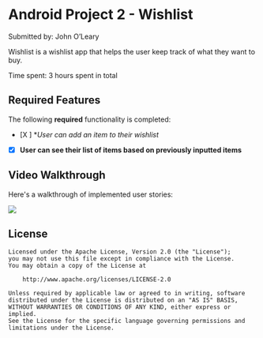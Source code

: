 # Android Project 2 - Wishlist

Submitted by: John O’Leary

Wishlist is a wishlist app that helps the user keep track of what they want to buy.

Time spent: 3 hours spent in total

## Required Features

The following **required** functionality is completed:

- [X ] **User can add an item to their wishlist*
- [X] **User can see their list of items based on previously inputted items**


## Video Walkthrough

Here's a walkthrough of implemented user stories:

![](https://github.com/jpole32/Wishlist/blob/master/wishlistDemo.gif)


## License


    Licensed under the Apache License, Version 2.0 (the "License");
    you may not use this file except in compliance with the License.
    You may obtain a copy of the License at

        http://www.apache.org/licenses/LICENSE-2.0

    Unless required by applicable law or agreed to in writing, software
    distributed under the License is distributed on an "AS IS" BASIS,
    WITHOUT WARRANTIES OR CONDITIONS OF ANY KIND, either express or implied.
    See the License for the specific language governing permissions and
    limitations under the License.

